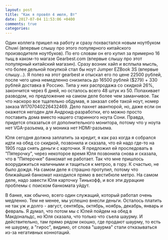 ```yaml
---
layout: post
title: "Как я провёл 4 июля, Вт"
date: 2017-07-04 11:53:06 +0400
comments: true
categories: 
---
```




Один коллега пришел на работу и сразу похвастался новым ноутбуком Chuwi (впервые слышу про этого популярного китайского производителя ноутбуков). По его словам он его купил за примерно 16 тыщ в каком-то магазе Gearbest.com (впервые слышу про этот популярный китайский магазин). Сразу возник хайп и всплыла мысль, что более дельной покупкой стал бы ноут Jumper EZBook 3S (впервые слышу...). Я полез на этот gearbest и отыскал его по цене 22500 рублей, после чего цена немедленно снизилась до 16500 рублей ($279) + 330 рублей доставка в Россию. Типа у них распродажа со скидкой 26%, закончится через 6 дней, но осталось всего 48 штук из 50. Попахивает разводом, но предложение на самом деле более чем заманчивое. Так что наскоро все тщательно обдумав, я заказал себе такой ноут, номер заказа W1707040226432469. Дело пахнет авантюрой, но, даже если он окажется негоден для Андроид-разработки, его можно просто поставить дома вместо нашего старинного ноута Сони. Правда, придется отказаться от дополнительного монитора, потому что у ноута нет VGA-разъема, а у моника нет HDMI-разъема.

Юля сегодня должна заплатить за кредит, я как раз когда я собрался идти на обед со скидкой, позвонила и сказала, что ей надо где-то на 1905 года снять деньги с карточки. Я предложил ей проследовать в "Пятерочку", через некоторое время Юля позвонила снова и сказала, что в "Пятерочке" банкомат не работает. Так что мне пришлось воорудижиться наличными и тащиться к метроо, в гору. К счастью, не было дождя. На самом деле я страшно протупил, потому что ближайший банкомат находился прямо в вестибюле метро. На самом деле, надо завести Юля карточку Тинькофф, и все эти дурацкие проблемы с поиском банкомата уйдут.

В банке, как обычно, всего один служащий, который работал очень медленно. Тем не менее, мы успешно внесли деньги. Осталось платить не так уж и долго - август, сентябрь, октябрь, ноябрь, декабрь, январь и февраль. Я думал, что потом мы с Юлей пойдем на обед в Макдональдс, но Юля сказала, что только что съела шаурму. И действительно, там прямо рядом окошко, где продают шаурму, то есть не шаурму, а "гирос", видимо, от слова "шаурма" стали отказываться из-за негативных коннотаций.